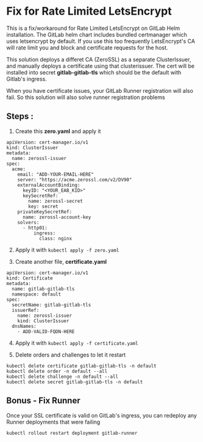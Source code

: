 # Fix for Rate Limited LetsEncrypt
This is a fix/workaround for Rate Limited LetsEncrypt on GitLab Helm installation. The GitLab helm chart includes bundled certmanager which uses letsencrypt by default. If you use this too frequently LetsEncrypt's CA will rate limit you and block and certificate requests for the host.

This solution deploys a differet CA (ZeroSSL) as a separate ClusterIssuer, and manually deploys a certificate using that clusterissuer. The cert will be installed into secret **gitlab-gitlab-tls** which should be the default with Gitlab's ingress. 

When you have certificate issues, your GitLab Runner registration will also fail. So this solution will also solve runner registration problems

## Steps : 

1. Create this **zero.yaml** and apply it
```
apiVersion: cert-manager.io/v1
kind: ClusterIssuer
metadata:
  name: zerossl-issuer
spec:
  acme:
    email: "ADD-YOUR-EMAIL-HERE"
    server: "https://acme.zerossl.com/v2/DV90"
    externalAccountBinding:
      keyID: "<YOUR_EAB_KID>"
      keySecretRef:
        name: zerossl-secret
        key: secret
    privateKeySecretRef:
      name: zerossl-account-key
    solvers:
      - http01:
          ingress:
            class: nginx
```

2. Apply it with `kubectl apply -f zero.yaml`

3. Create another file, **certificate.yaml**
```
apiVersion: cert-manager.io/v1
kind: Certificate
metadata:
  name: gitlab-gitlab-tls
  namespace: default
spec:
  secretName: gitlab-gitlab-tls
  issuerRef:
    name: zerossl-issuer
    kind: ClusterIssuer
  dnsNames:
    - ADD-VALID-FQDN-HERE

```

4. Apply it with `kubectl apply -f certificate.yaml`

5. Delete orders and challenges to let it restart
```
kubectl delete certificate gitlab-gitlab-tls -n default
kubectl delete order -n default --all
kubectl delete challenge -n default --all
kubectl delete secret gitlab-gitlab-tls -n default
```



## Bonus - Fix Runner
Once your SSL certificate is valid on GitLab's ingress, you can redeploy any Runner deployments that were failing
```
kubectl rollout restart deployment gitlab-runner
```
